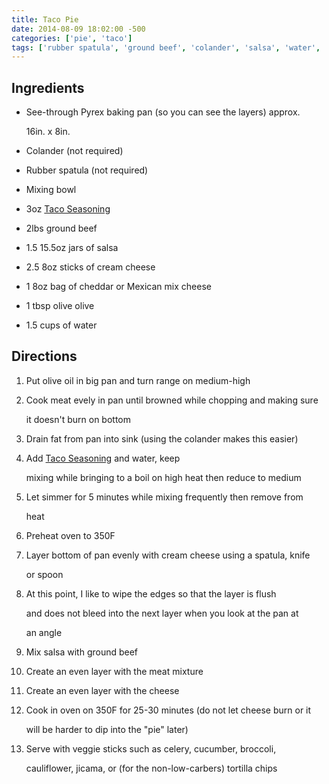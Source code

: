 ```yaml
---
title: Taco Pie
date: 2014-08-09 18:02:00 -500
categories: ['pie', 'taco']
tags: ['rubber spatula', 'ground beef', 'colander', 'salsa', 'water', 'cream cheese', 'mixing bowl', 'taco seasoning', 'cheddar or mexican mix cheese', 'olive oil', 'see-through pyrex baking pan']
---
```


## Ingredients

-   See-through Pyrex baking pan (so you can see the layers) approx.
    16in. x 8in.
-   Colander (not required)
-   Rubber spatula (not required)
-   Mixing bowl
-   3oz [Taco Seasoning](Taco_Seasoning "wikilink")
-   2lbs ground beef
-   1.5 15.5oz jars of salsa
-   2.5 8oz sticks of cream cheese
-   1 8oz bag of cheddar or Mexican mix cheese
-   1 tbsp olive olive
-   1.5 cups of water

## Directions

1.  Put olive oil in big pan and turn range on medium-high
2.  Cook meat evely in pan until browned while chopping and making sure
    it doesn\'t burn on bottom
3.  Drain fat from pan into sink (using the colander makes this easier)
4.  Add [Taco Seasoning](Taco_Seasoning "wikilink") and water, keep
    mixing while bringing to a boil on high heat then reduce to medium
5.  Let simmer for 5 minutes while mixing frequently then remove from
    heat
6.  Preheat oven to 350F
7.  Layer bottom of pan evenly with cream cheese using a spatula, knife
    or spoon
8.  At this point, I like to wipe the edges so that the layer is flush
    and does not bleed into the next layer when you look at the pan at
    an angle
9.  Mix salsa with ground beef
10. Create an even layer with the meat mixture
11. Create an even layer with the cheese
12. Cook in oven on 350F for 25-30 minutes (do not let cheese burn or it
    will be harder to dip into the \"pie\" later)
13. Serve with veggie sticks such as celery, cucumber, broccoli,
    cauliflower, jicama, or (for the non-low-carbers) tortilla chips
